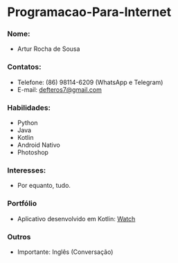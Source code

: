 # Programacao-Para-Internet


### Nome:
- Artur Rocha de Sousa

### Contatos:
- Telefone: (86) 98114-6209 (WhatsApp e Telegram)
- E-mail: defteros7@gmail.com

### Habilidades:
- Python
- Java
- Kotlin
- Android Nativo
- Photoshop

### Interesses:
- Por equanto, tudo.

### Portfólio
- Aplicativo desenvolvido em Kotlin: [Watch](https://github.com/artur-auditore/Watch)

### Outros
- Importante: Inglês (Conversação)
